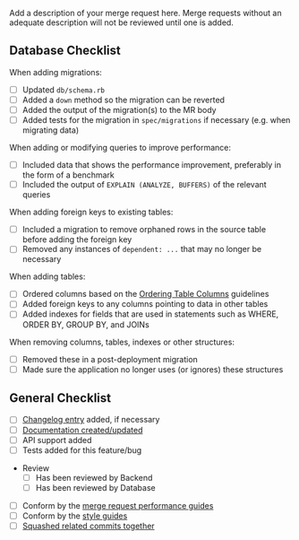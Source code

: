 Add a description of your merge request here. Merge requests without an adequate
description will not be reviewed until one is added.

## Database Checklist

When adding migrations:

- [ ] Updated `db/schema.rb`
- [ ] Added a `down` method so the migration can be reverted
- [ ] Added the output of the migration(s) to the MR body
- [ ] Added tests for the migration in `spec/migrations` if necessary (e.g. when migrating data)

When adding or modifying queries to improve performance:

- [ ] Included data that shows the performance improvement, preferably in the form of a benchmark
- [ ] Included the output of `EXPLAIN (ANALYZE, BUFFERS)` of the relevant queries

When adding foreign keys to existing tables:

- [ ] Included a migration to remove orphaned rows in the source table before adding the foreign key
- [ ] Removed any instances of `dependent: ...` that may no longer be necessary

When adding tables:

- [ ] Ordered columns based on the [Ordering Table Columns](https://docs.gitlab.com/ee/development/ordering_table_columns.html#ordering-table-columns) guidelines
- [ ] Added foreign keys to any columns pointing to data in other tables
- [ ] Added indexes for fields that are used in statements such as WHERE, ORDER BY, GROUP BY, and JOINs

When removing columns, tables, indexes or other structures:

- [ ] Removed these in a post-deployment migration
- [ ] Made sure the application no longer uses (or ignores) these structures

## General Checklist

- [ ] [Changelog entry](https://docs.gitlab.com/ce/development/changelog.html) added, if necessary
- [ ] [Documentation created/updated](https://gitlab.com/gitlab-org/gitlab-ce/blob/master/doc/development/doc_styleguide.md)
- [ ] API support added
- [ ] Tests added for this feature/bug
- Review
  - [ ] Has been reviewed by Backend
  - [ ] Has been reviewed by Database
- [ ] Conform by the [merge request performance guides](http://docs.gitlab.com/ce/development/merge_request_performance_guidelines.html)
- [ ] Conform by the [style guides](https://gitlab.com/gitlab-org/gitlab-ce/blob/master/CONTRIBUTING.md#style-guides)
- [ ] [Squashed related commits together](https://git-scm.com/book/en/Git-Tools-Rewriting-History#Squashing-Commits)
